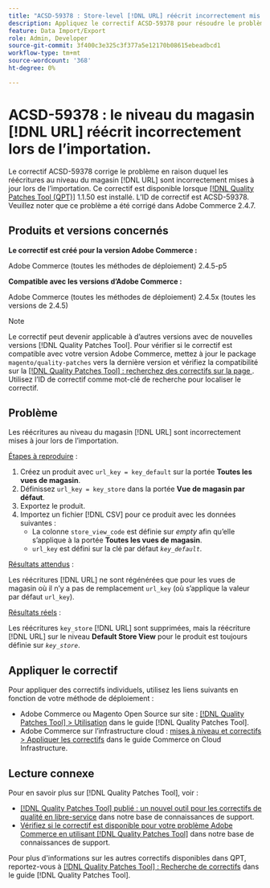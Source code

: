 ```yaml
---
title: "ACSD-59378 : Store-level [!DNL URL] réécrit incorrectement mis à jour lors de l’importation"
description: Appliquez le correctif ACSD-59378 pour résoudre le problème Adobe Commerce où les réécritures de niveau magasin  [!DNL URL] sont incorrectement mises à jour lors de l’importation.
feature: Data Import/Export
role: Admin, Developer
source-git-commit: 3f400c3e325c3f377a5e12170b08615ebeadbcd1
workflow-type: tm+mt
source-wordcount: '368'
ht-degree: 0%

---
```



# ACSD-59378 : le niveau du magasin [!DNL URL] réécrit incorrectement lors de l’importation.

Le correctif ACSD-59378 corrige le problème en raison duquel les réécritures au niveau du magasin [!DNL URL] sont incorrectement mises à jour lors de l’importation. Ce correctif est disponible lorsque [[!DNL Quality Patches Tool (QPT)]](/help/announcements/adobe-commerce-announcements/magento-quality-patches-released-new-tool-to-self-serve-quality-patches.md) 1.1.50 est installé. L’ID de correctif est ACSD-59378. Veuillez noter que ce problème a été corrigé dans Adobe Commerce 2.4.7.

## Produits et versions concernés

**Le correctif est créé pour la version Adobe Commerce :**

Adobe Commerce (toutes les méthodes de déploiement) 2.4.5-p5

**Compatible avec les versions d’Adobe Commerce :**

Adobe Commerce (toutes les méthodes de déploiement) 2.4.5x (toutes les versions de 2.4.5)

>[!NOTE]
>
>Le correctif peut devenir applicable à d’autres versions avec de nouvelles versions [!DNL Quality Patches Tool]. Pour vérifier si le correctif est compatible avec votre version Adobe Commerce, mettez à jour le package `magento/quality-patches` vers la dernière version et vérifiez la compatibilité sur la [[!DNL Quality Patches Tool] : recherchez des correctifs sur la page ](https://experienceleague.adobe.com/tools/commerce-quality-patches/index.html). Utilisez l’ID de correctif comme mot-clé de recherche pour localiser le correctif.

## Problème

Les réécritures au niveau du magasin [!DNL URL] sont incorrectement mises à jour lors de l’importation.

<u>Étapes à reproduire</u> :

1. Créez un produit avec `url_key = key_default` sur la portée **Toutes les vues de magasin**.
1. Définissez `url_key = key_store` dans la portée **Vue de magasin par défaut**.
1. Exportez le produit.
1. Importez un fichier [!DNL CSV] pour ce produit avec les données suivantes :
   * La colonne `store_view_code` est définie sur *empty* afin qu’elle s’applique à la portée **Toutes les vues de magasin**.
   * `url_key` est défini sur la clé par défaut *`key_default`*.

<u>Résultats attendus</u> :

Les réécritures [!DNL URL] ne sont régénérées que pour les vues de magasin où il n’y a pas de remplacement `url_key` (où s’applique la valeur par défaut `url_key`).

<u>Résultats réels</u> :

Les réécritures `key_store` [!DNL URL] sont supprimées, mais la réécriture [!DNL URL] sur le niveau **Default Store View** pour le produit est toujours définie sur *`key_store`*.

## Appliquer le correctif

Pour appliquer des correctifs individuels, utilisez les liens suivants en fonction de votre méthode de déploiement :

* Adobe Commerce ou Magento Open Source sur site : [[!DNL Quality Patches Tool] > Utilisation](https://experienceleague.adobe.com/docs/commerce-operations/tools/quality-patches-tool/usage.html) dans le guide [!DNL Quality Patches Tool].
* Adobe Commerce sur l’infrastructure cloud : [mises à niveau et correctifs > Appliquer les correctifs](https://experienceleague.adobe.com/docs/commerce-cloud-service/user-guide/develop/upgrade/apply-patches.html) dans le guide Commerce on Cloud Infrastructure.

## Lecture connexe

Pour en savoir plus sur [!DNL Quality Patches Tool], voir :

* [[!DNL Quality Patches Tool] publié : un nouvel outil pour les correctifs de qualité en libre-service](/help/announcements/adobe-commerce-announcements/magento-quality-patches-released-new-tool-to-self-serve-quality-patches.md) dans notre base de connaissances de support.
* [Vérifiez si le correctif est disponible pour votre problème Adobe Commerce en utilisant  [!DNL Quality Patches Tool]](/help/support-tools/patches-available-in-qpt-tool/check-patch-for-magento-issue-with-magento-quality-patches.md) dans notre base de connaissances de support.

Pour plus d&#39;informations sur les autres correctifs disponibles dans QPT, reportez-vous à [[!DNL Quality Patches Tool] : Recherche de correctifs](https://experienceleague.adobe.com/tools/commerce-quality-patches/index.html) dans le guide [!DNL Quality Patches Tool].
